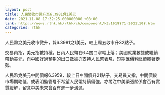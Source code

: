 ```yaml
---
layout: post
title: 人民幣收市微升至6.3981兌1美元
date: 2021-11-08 17:32:25.000000000 +08:00
link: https://news.rthk.hk/rthk/ch/component/k2/1618871-20211108.htm
categories: rthk
---
```


人民幣兌美元收市微升，報6.3981兌1美元，較上周五收市升32點子。

交易員指，美元指數持穩，日內人民幣在6.4關口窄幅上落；美國就業數據或繼續帶動美元，而中國好過預期的出口數據亦支持人民幣表現，短期匯價料延續膠著走勢。

人民幣兌美元中間價報6.3959，較上日中間價升21點子。交易員又指，中間價較市場期略低，或表明監管層不希望人民幣持續偏強，亦關注中美緊張關係會否有實質緩解，留意中美未來會否有進一步溝通。
